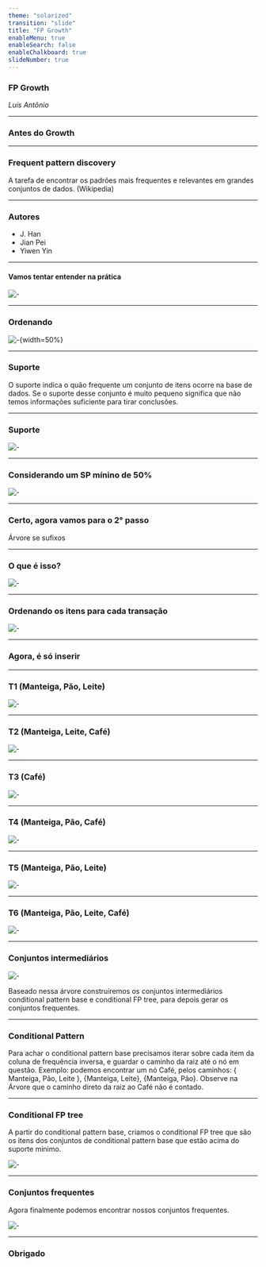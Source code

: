 ```yaml
---
theme: "solarized"
transition: "slide"
title: "FP Growth"
enableMenu: true
enableSearch: false
enableChalkboard: true
slideNumber: true
---
```


### FP Growth

_Luís Antônio_

---

### Antes do Growth

---

### Frequent pattern discovery
A tarefa de encontrar os padrões mais frequentes e relevantes em grandes conjuntos de dados. (Wikipedia)

---

### Autores
- J. Han
- Jian Pei
- Yiwen Yin

---

#### Vamos tentar entender na prática
![-](https://miro.medium.com/max/640/1*oHbYbRk8CbYNdGxQyXOxxA.webp)

---

### Ordenando
![-](https://miro.medium.com/max/434/1*IUO0iDzIJuSUbE2BiuQMig.webp){width=50%}

---

### Suporte
O suporte indica o quão frequente um conjunto de itens ocorre na base de dados. Se o suporte desse conjunto é muito pequeno significa que não temos informações suficiente para tirar conclusões.

---

### Suporte 
![-](https://miro.medium.com/max/640/1*fvZ6PJfgheY2crOwRXbUFw.webp)

---

### Considerando um SP mínino de 50%
![-](https://miro.medium.com/max/456/1*tbTqvEvph563-PF8f_vB2Q.webp)

---

### Certo, agora vamos para o 2° passo
Árvore se sufixos

---

### O que é isso?
![-](https://media.discordapp.net/attachments/839151579416363048/1044331966155194409/unknown.png?width=1303&height=686)

---

### Ordenando os itens para cada transação
![-](https://miro.medium.com/max/640/1*79jStEdWjTCQYF17H4pkrA.webp)

---

### Agora, é só inserir

---

### T1 (Manteiga, Pão, Leite)
![-](https://miro.medium.com/max/184/1*nbFQVNqKXqg4oKJXLSFzJg.webp)

---

### T2 (Manteiga, Leite, Café)
![-](https://miro.medium.com/max/184/1*nbFQVNqKXqg4oKJXLSFzJg.webp)

---

### T3 (Café)
![-](https://miro.medium.com/max/368/1*se1OUSUWoTw2x7R2BQTQsw.webp)

---

### T4 (Manteiga, Pão, Café)
![-](https://miro.medium.com/max/576/1*_YTDDQAMorClcvOKF38Thg.webp)

---

### T5 (Manteiga, Pão, Leite)
![-](https://miro.medium.com/max/568/1*EQ4PF69DOFY_yPsxUzQSiQ.webp)

---

### T6 (Manteiga, Pão, Leite, Café)
![-](https://miro.medium.com/max/542/1*F5wJ2Exuey2Do7ivmeTqPw.webp)

---

### Conjuntos intermediários

![-](https://miro.medium.com/max/640/1*WQe9AAgNfX5xWUyx12OUuw.webp)

Baseado nessa árvore construiremos os conjuntos intermediários conditional pattern base e conditional FP tree, para depois gerar os conjuntos frequentes.

---

### Conditional Pattern
Para achar o conditional pattern base precisamos iterar sobre cada item da coluna de frequência inversa, e guardar o caminho da raiz até o nó em questão. Exemplo: podemos encontrar um nó Café, pelos caminhos: { Manteiga, Pão, Leite }, {Manteiga, Leite}, {Manteiga, Pão}. Observe na Árvore que o caminho direto da raiz ao Café não é contado.

---

### Conditional FP tree
A partir do conditional pattern base, criamos o conditional FP tree que são os itens dos conjuntos de conditional pattern base que estão acima do suporte mínimo.

![-](https://miro.medium.com/max/640/1*EOSTfIctwdOp_YQluNXJiA.webp)

---

### Conjuntos frequentes

Agora finalmente podemos encontrar nossos conjuntos frequentes.

![-](https://miro.medium.com/max/640/1*g57TN_g4Tpgx53ii5JJFDw.webp)

---

### Obrigado

